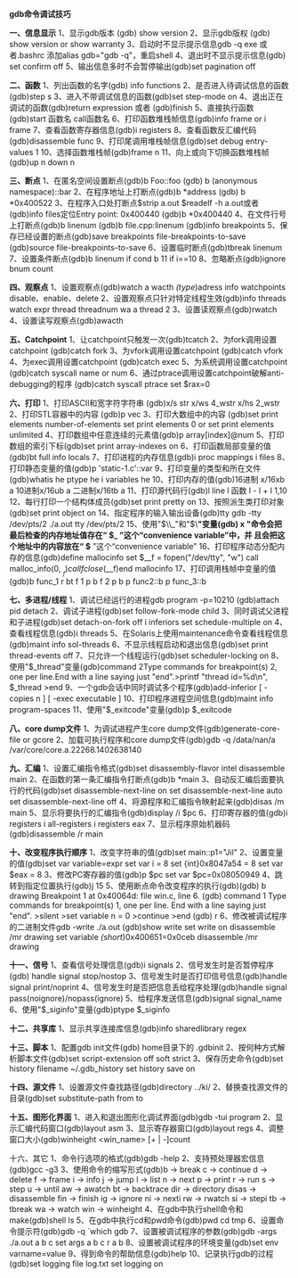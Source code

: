 **gdb命令调试技巧**

**一、信息显示**
1、显示gdb版本 (gdb) show version
2、显示gdb版权 (gdb) show version or show warranty
3、启动时不显示提示信息gdb -q exe 或者.bashrc 添加alias gdb="gdb -q"，重启shell
4、退出时不显示提示信息(gdb) set confirm off
5、输出信息多时不会暂停输出(gdb)set pagination off 





**二、函数**
1、列出函数的名字(gdb) info functions
2、是否进入待调试信息的函数(gdb)step s
3、进入不带调试信息的函数(gdb)set step-mode on
4、退出正在调试的函数(gdb)return expression 或者 (gdb)finish
5、直接执行函数(gdb)start 函数名 call函数名
6、打印函数堆栈帧信息(gdb)info frame or i frame
7、查看函数寄存器信息(gdb)i registers
8、查看函数反汇编代码(gdb)disassemble func
9、打印尾调用堆栈帧信息(gdb)set debug entry-values 1
10、选择函数堆栈帧(gdb)frame n
11、向上或向下切换函数堆栈帧(gdb)up n down n











**三、断点**
1、在匿名空间设置断点(gdb)b Foo::foo (gdb) b (anonymous namespace)::bar
2、在程序地址上打断点(gdb)b *address (gdb) b *0x400522
3、在程序入口处打断点$strip a.out $readelf -h a.out或者(gdb)info files定位Entry point: 0x400440 (gdb)b *0x400440
4、在文件行号上打断点(gdb)b linenum (gdb)b file.cpp:linenum (gdb)info breakpoints
5、保存已经设置的断点(gdb)save breakpoints file-breakpoints-to-save (gdb)source file-breakpoints-to-save
6、设置临时断点(gdb)tbreak linenum
7、设置条件断点(gdb)b linenum if cond b 11 if i==10
8、忽略断点(gdb)ignore bnum count









**四、观察点**
1、设置观察点(gdb)watch a wacth *(type*)adress info watchpoints disable、enable、delete
2、设置观察点只针对特定线程生效(gdb)info threads watch expr thread threadnum wa a thread 2
3、设置读观察点(gdb)rwatch
4、设置读写观察点(gdb)awacth





**五、Catchpoint**
1、让catchpoint只触发一次(gdb)tcatch
2、为fork调用设置catchpoint (gdb)catch fork
3、为vfork调用设置catchpoint (gdb)catch vfork
4、为exec调用设置catchpoint (gdb)catch exec
5、为系统调用设置catchpoint (gdb)catch syscall name or num
6、通过ptrace调用设置catchpoint破解anti-debugging的程序 (gdb)catch syscall ptrace set $rax=0







**六、打印**
1、打印ASCII和宽字符字符串 (gdb)x/s str x/ws 4_wstr x/hs 2_wstr
2、打印STL容器中的内容 (gdb)p vec
3、打印大数组中的内容 (gdb)set print elements number-of-elements set print elements 0 or set print elements unlimited
4、打印数组中任意连续的元素值(gdb)p array[index]@num
5、打印数组的索引下标(gdb)set print array-indexes on
6、打印函数局部变量的值(gdb)bt full info locals
7、打印进程的内存信息(gdb)i proc mappings i files
8、打印静态变量的值(gdb)p 'static-1.c'::var
9、打印变量的类型和所在文件(gdb)whatis he ptype he i variables he
10、打印内存的值(gdb)16进制 x/16xb a 10进制x/16ub a 二进制x/16tb a 
11、打印源代码行(gdb)l line l 函数 l - l + l 1,10
12、每行打印一个结构体成员(gdb)set print pretty on 
13、按照派生类打印对象(gdb)set print object on 
14、指定程序的输入输出设备(gdb)tty gdb -tty /dev/pts/2 ./a.out tty /dev/pts/2
15、使用"$\\_"和"$\\__"变量(gdb) x "命令会把最后检查的内存地址值存在“ $_ ”这个“convenience variable”中，并
且会把这个地址中的内容放在“ $__ ”这个“convenience variable”
16、打印程序动态分配内存的信息(gdb)define mallocinfo set $__f = fopen("/dev/tty", "w") call malloc_info(0,  $__f)call fclose($__f)end mallocinfo 
17、打印调用栈帧中变量的值(gdb)b func_1 r bt f 1 p b f 2 p b p func2::b p func_3::b



















**七、多进程/线程**
1、调试已经运行的进程gdb program -p=10210 (gdb)attach pid detach
2、调试子进程(gdb)set follow-fork-mode child
3、同时调试父进程和子进程(gdb)set detach-on-fork off i inferiors set schedule-multiple on
4、查看线程信息(gdb)i threads
5、在Solaris上使用maintenance命令查看线程信息(gdb)maint info sol-threads
6、不显示线程启动和退出信息(gdb)set print thread-events off
7、只允许一个线程运行(gdb)set scheduler-locking on
8、使用"$_thread"变量(gdb)command 2Type commands for breakpoint(s) 2, one per line.End with a line saying just "end".>printf "thread id=%d\n", $_thread >end
9、一个gdb会话中同时调试多个程序(gdb)add-inferior [ -copies n ] [ -exec executable ]
10、打印程序进程空间信息(gdb)maint info program-spaces
11、使用"$_exitcode"变量(gdb)p $_exitcode











**八、core dump文件**
1、为调试进程产生core dump文件(gdb)generate-core-file or gcore
2、加载可执行程序和core dump文件(gdb)gdb -q /data/nan/a /var/core/core.a.22268.1402638140



**九、汇编**
1、设置汇编指令格式(gdb)set disassembly-flavor intel disassemble main
2、在函数的第一条汇编指令打断点(gdb)b *main
3、自动反汇编后面要执行的代码(gdb)set disassemble-next-line on set disassemble-next-line auto set disassemble-next-line off
4、将源程序和汇编指令映射起来(gdb)disas /m main
5、显示将要执行的汇编指令(gdb)display /i $pc 
6、打印寄存器的值(gdb)i registers i all-registers i registers eax 
7、显示程序原始机器码(gdb)disassemble /r main







**十、改变程序执行顺序**
1、改变字符串的值(gdb)set main::p1="Jil"
2、设置变量的值(gdb)set var variable=expr set var i = 8 set {int}0x8047a54 = 8 set var $eax = 8
3、修改PC寄存器的值(gdb)p $pc set var $pc=0x08050949
4、跳转到指定位置执行(gdb)j 15
5、使用断点命令改变程序的执行(gdb)(gdb) b drawing Breakpoint 1 at 0x40064d: file win.c, line 6.
(gdb) command 1
Type commands for breakpoint(s) 1, one per line.
End with a line saying just "end".
\>silent
\>set variable n = 0
\>continue
\>end
(gdb) r
6、修改被调试程序的二进制文件gdb -write ./a.out (gdb)show write set write on disassemble /mr drawing set variable *(short*)0x400651=0x0ceb disassemble /mr drawing















**十一、信号**
1、查看信号处理信息(gdb)i signals 
2、信号发生时是否暂停程序(gdb) handle signal stop/nostop
3、信号发生时是否打印信号信息(gdb)handle signal print/noprint 
4、信号发生时是否把信息丢给程序处理(gdb)handle signal pass(noignore)/nopass(ignore) 
5、给程序发送信息(gdb)signal signal_name 
6、使用"$_siginfo"变量(gdb)ptype $_siginfo







**十二、共享库**
1、显示共享连接库信息(gdb)info sharedlibrary regex

**十三、脚本**
1、配置gdb init文件(gdb) home目录下的 .gdbinit
2、按何种方式解析脚本文件(gdb)set script-extension off soft strict
3、保存历史命令(gdb)set history filename ~/.gdb_history set history save on



**十四、源文件**
1、设置源文件查找路径(gdb)directory ../ki/
2、替换查找源文件的目录(gdb)set substitute-path from to



**十五、图形化界面**
1、进入和退出图形化调试界面(gdb)gdb -tui program
2、显示汇编代码窗口(gdb)layout asm
3、显示寄存器窗口(gdb)layout regs
4、调整窗口大小(gdb)winheight <win_name> [+ | -]count





十六、其它
1、命令行选项的格式(gdb)gdb -help
2、支持预处理器宏信息(gdb)gcc -g3 
3、使用命令的缩写形式(gdb)b -> break
c -> continue
d -> delete
f -> frame
i -> info
j -> jump
l -> list
n -> next
p -> print
r -> run
s -> step
u -> until
aw -> awatch
bt -> backtrace
dir -> directory
disas -> disassemble
fin -> finish
ig -> ignore
ni -> nexti
rw -> rwatch
si -> stepi
tb -> tbreak
wa -> watch
win -> winheight
4、在gdb中执行shell命令和make(gdb)shell ls
5、在gdb中执行cd和pwd命令(gdb)pwd cd tmp
6、设置命令提示符(gdb)gdb -q `which gdb
7、设置被调试程序的参数(gdb)gdb -args ./a.out a b c set args a b c r a b
8、设置被调试程序的环境变量(gdb)set env varname=value
9、得到命令的帮助信息(gdb)help
10、记录执行gdb的过程(gdb)set logging file log.txt set logging on